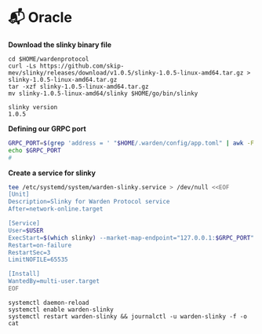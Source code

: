 # 📬 Oracle

**Download the slinky binary file**

```shell
cd $HOME/wardenprotocol
curl -Ls https://github.com/skip-mev/slinky/releases/download/v1.0.5/slinky-1.0.5-linux-amd64.tar.gz > slinky-1.0.5-linux-amd64.tar.gz
tar -xzf slinky-1.0.5-linux-amd64.tar.gz
mv slinky-1.0.5-linux-amd64/slinky $HOME/go/bin/slinky

slinky version
1.0.5
```

**Defining our GRPC port**

```bash
GRPC_PORT=$(grep 'address = ' "$HOME/.warden/config/app.toml" | awk -F: '{print $NF}' | grep '90"$' | tr -d '"')
echo $GRPC_PORT
#
```

**Create a service for slinky**

```bash
tee /etc/systemd/system/warden-slinky.service > /dev/null <<EOF
[Unit]
Description=Slinky for Warden Protocol service
After=network-online.target

[Service]
User=$USER
ExecStart=$(which slinky) --market-map-endpoint="127.0.0.1:$GRPC_PORT"
Restart=on-failure
RestartSec=3
LimitNOFILE=65535

[Install]
WantedBy=multi-user.target
EOF
```

```
systemctl daemon-reload
systemctl enable warden-slinky
systemctl restart warden-slinky && journalctl -u warden-slinky -f -o cat
```



